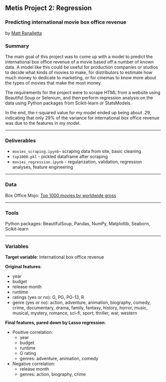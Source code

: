 ## Metis Project 2: Regression
### Predicting international movie box office revenue

by [Matt Ranalletta](https://www.linkedin.com/in/matthewranalletta/)

### Summary

The main goal of this project was to come up with a model to predict the international box office revenue of a movie based off a number of known data. A model like this could be useful for production companies or studios to decide what kinds of movies to make, for distributors to estimate how much money to dedicate to marketing, or for cinemas to know more about the types of movies that make the most money.

The requirements for the project were to scrape HTML from a website using Beautiful Soup or Selenium, and then perform regression analysis on the data using Python packages from Scikit-learn or StatsModels.

In the end, the r-squared value for my model ended up being about .29, indicating that only 29% of the variance for international box office revenue was due to the features in my model.

---
### Deliverables
- `movies_scraping.ipynb`- scraping data from site, basic cleaning
- `top1000.pkl` - pickled dataframe after scraping
- `movies_regression.ipynb` - regularization, validation, regression analyses, feature engineering

---
### Data
Box Office Mojo: [Top 1000 movies by worldwide gross](https://www.boxofficemojo.com/chart/top_lifetime_gross/?area=XWW)

---
### Tools
Python packages: BeautifulSoup, Pandas, NumPy, Matplotlib, Seaborn, Scikit-learn

---
### Variables

**Target variable**: International box office revenue

**Original features**: </br>
- year
- budget
- release month
- runtime
- ratings (yes or no): G, PG, PG-13, R
- genre (yes or no): action, adventure, animation, biography, comedy, crime, documentary, drama, family, fantasy, history, horror, music, musical, mystery, romance, sci-fi, sport, thriller, war, western

**Final features, pared down by Lasso regression**: </br>
- Positive correlation: 
  - year
  - budget
  - runtime
  - G rating
  - genres: adventure, animation, comedy </br>
- Negative correlation: 
  - release month
  - genres: action, biography, crime
